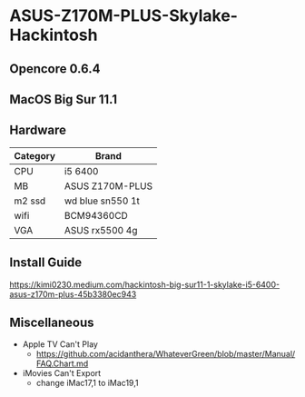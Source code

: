 # ASUS-Z170M-PLUS-Skylake-Hackintosh

## Opencore  0.6.4
## MacOS Big Sur 11.1

## Hardware
| Category     | Brand                                                              |
| -------- | ----------------------------------------------------------------|
| CPU      | i5 6400                                                       |
| MB       | ASUS Z170M-PLUS                                           |
| m2 ssd   | wd blue sn550 1t                                                |
| wifi     | BCM94360CD                                                      |
| VGA      | ASUS rx5500 4g                                        |

## Install Guide
https://kimi0230.medium.com/hackintosh-big-sur11-1-skylake-i5-6400-asus-z170m-plus-45b3380ec943


## Miscellaneous
* Apple TV Can't Play
    * https://github.com/acidanthera/WhateverGreen/blob/master/Manual/FAQ.Chart.md
* iMovies Can't Export
    * change iMac17,1 to iMac19,1
